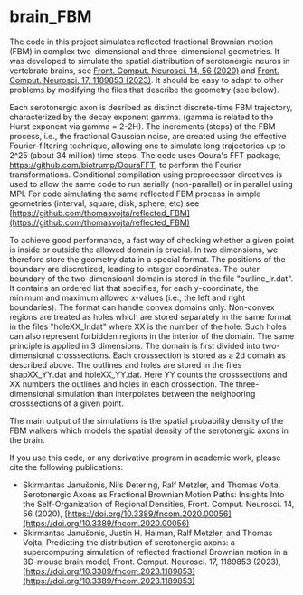 # brain_FBM

The code in this project simulates reflected fractional Brownian motion (FBM) in complex two-dimensional and three-dimensional geometries. It was developed to simulate the spatial distribution of serotonergic neuros in vertebrate brains, see  [Front. Comput. Neurosci. 14, 56 (2020)](https://doi.org/10.3389/fncom.2020.00056) and [Front. Comput. Neurosci. 17, 1189853 (2023)](https://doi.org/10.3389/fncom.2023.1189853). It should be easy to adapt to other problems by modifying the files that describe the geometry (see below).

Each serotonergic axon is desribed as distinct discrete-time FBM trajectory, characterized by the decay exponent gamma. (gamma is related to the Hurst exponent via gamma = 2-2H). The increments (steps) of the FBM process, i.e., the fractional Gaussian noise, are created using the effective Fourier-filtering technique, allowing one to simulate long trajectories up to 2^25 (about 34 million) time steps. The code uses Ooura's FFT package, https://github.com/biotrump/OouraFFT, to perform the Fourier transformations. Conditional compilation using preprocessor directives is used to allow the same code to run serially (non-parallel) or in parallel using MPI. For code simulating the same reflected FBM process in simple geometries (interval, square, disk, sphere, etc) see [https://github.com/thomasvojta/reflected_FBM](https://github.com/thomasvojta/reflected_FBM) 

To achieve good performance, a fast way of checking whether a given point is inside or outside the allowed domain is crucial. In two dimensions, we therefore store the geometry data in a special format. The positions of the boundary are discretized, leading to integer coordinates. The outer boundary of the two-dimensioanl domain is stored in the file "outline_lr.dat". It contains an ordered list that specifies, for each y-coordinate, the minimum and maximum allowed x-values (i.e., the left and right boundaries). The format can handle convex domains only. Non-convex regions are treated as holes which are stored separately in the same format in the files "holeXX_lr.dat" where XX is the number of the hole. Such holes can also represent forbidden regions in the interior of the domain. The same principle is applied in 3 dimensions. The domain is first divided into two-dimensional crosssections. Each crosssection is stored as a 2d domain as described above. The outlines and holes are stored in the files shapXX_YY.dat and holeXX_YY.dat. Here YY counts the crosssections and XX numbers the outlines and holes in each crossection. The three-dimensional simulation than interpolates between the neighboring crosssections of a given point.

The main output of the simulations is the spatial probability density of the FBM walkers which models the spatial density of the serotonergic axons in the brain.

If you use this code, or any derivative program in academic work, please cite the following publications:
- Skirmantas Janušonis, Nils Detering, Ralf Metzler, and Thomas Vojta, Serotonergic Axons as Fractional Brownian Motion Paths: Insights Into the Self-Organization of Regional Densities, Front. Comput. Neurosci. 14, 56 (2020), [https://doi.org/10.3389/fncom.2020.00056](https://doi.org/10.3389/fncom.2020.00056)
- Skirmantas Janušonis, Justin H. Haiman, Ralf Metzler, and Thomas Vojta, Predicting the distribution of serotonergic axons: a supercomputing simulation of reflected fractional Brownian motion in a 3D-mouse brain model, Front. Comput. Neurosci. 17, 1189853 (2023), [https://doi.org/10.3389/fncom.2023.1189853](https://doi.org/10.3389/fncom.2023.1189853)

